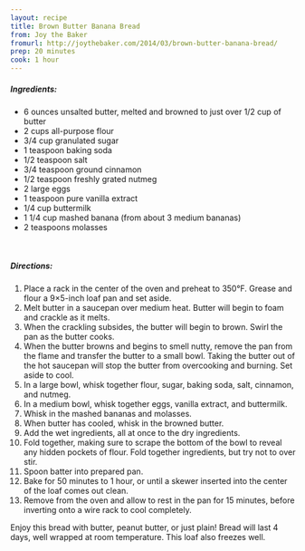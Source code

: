 ```yaml
---
layout: recipe
title: Brown Butter Banana Bread
from: Joy the Baker
fromurl: http://joythebaker.com/2014/03/brown-butter-banana-bread/
prep: 20 minutes
cook: 1 hour
---
```


##### Ingredients:

* 6 ounces unsalted butter, melted and browned to just over 1/2 cup of butter
* 2 cups all-purpose flour
* 3/4 cup granulated sugar
* 1 teaspoon baking soda
* 1/2 teaspoon salt
* 3/4 teaspoon ground cinnamon
* 1/2 teaspoon freshly grated nutmeg
* 2 large eggs
* 1 teaspoon pure vanilla extract
* 1/4 cup buttermilk
* 1 1/4 cup mashed banana (from about 3 medium bananas)
* 2 teaspoons molasses

<br>

##### Directions:

1. Place a rack in the center of the oven and preheat to 350°F. Grease and flour a 9×5-inch loaf pan and set aside.
2. Melt butter in a saucepan over medium heat. Butter will begin to foam and crackle as it melts. 
3. When the crackling subsides, the butter will begin to brown. Swirl the pan as the butter cooks. 
4. When the butter browns and begins to smell nutty, remove the pan from the flame and transfer the butter to a small bowl. Taking the butter out of the hot saucepan will stop the butter from overcooking and burning. Set aside to cool.
5. In a large bowl, whisk together flour, sugar, baking soda, salt, cinnamon, and nutmeg.
6. In a medium bowl, whisk together eggs, vanilla extract, and buttermilk. 
7. Whisk in the mashed bananas and molasses. 
8. When butter has cooled, whisk in the browned butter.
9. Add the wet ingredients, all at once to the dry ingredients. 
10. Fold together, making sure to scrape the bottom of the bowl to reveal any hidden pockets of flour. Fold together ingredients, but try not to over stir.
11. Spoon batter into prepared pan.  
12. Bake for 50 minutes to 1 hour, or until a skewer inserted into the center of the loaf comes out clean. 
13. Remove from the oven and allow to rest in the pan for 15 minutes, before inverting onto a wire rack to cool completely.

Enjoy this bread with butter, peanut butter, or just plain! Bread will last 4 days, well wrapped at room temperature. This loaf also freezes well. 
